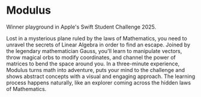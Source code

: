 # Modulus
Winner playground in Apple's Swift Student Challenge 2025.

Lost in a mysterious plane ruled by the laws of Mathematics, you need to unravel the secrets of Linear Algebra in order to find an escape. Joined by the legendary mathematician Gauss, you'll learn to manipulate vectors, throw magical orbs to modify coordinates, and channel the power of matrices to bend the space around you. In a three-minute experience, Modulus turns math into adventure, puts your mind to the challenge and shows abstract concepts with a visual and engaging approach. The learning process happens naturally, like an explorer coming across the hidden laws of Mathematics.
